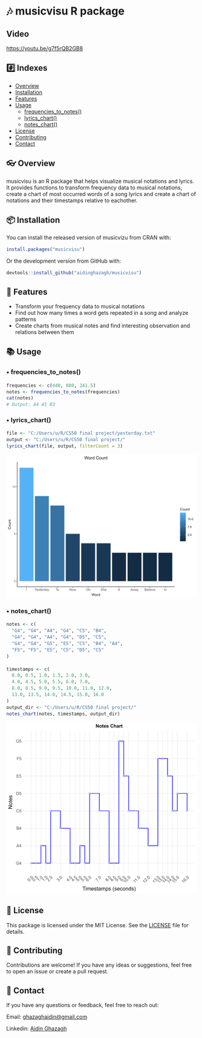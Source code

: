 # 🎶 musicvisu R package

## Video
<https://youtu.be/g7f5rQB2GB8>

## #️⃣ Indexes
- [Overview](#-overview)
- [Installation](#-installation)
- [Features](#-features)
- [Usage](#-usage)
  - [frequencies_to_notes()](#-frequencies_to_notes)
  - [lyrics_chart()](#-lyrics_chart)
  - [notes_chart()](#-notes_chart)
- [License](#-license)
- [Contributing](#-contributing)
- [Contact](#-contact)

## 👓 Overview

musicvisu is an R package that helps visualize musical notations and lyrics. It provides functions to transform frequency data to musical notations, create a chart of most occurred words of a song lyrics and create a chart of notations and their timestamps relative to eachother.

## 📦 Installation

You can install the released version of musicvizu from CRAN with:
```r
install.packages("musicvisu")
```

Or the development version from GitHub with:
```r
devtools::install_github("aidinghazagh/musicvisu")
```

## 🚀 Features

- Transform your frequency data to musical notations
- Find out how many times a word gets repeated in a song and analyze patterns
- Create charts from musical notes and find interesting observation and relations between them

## 📚 Usage

### • frequencies_to_notes()
```r
frequencies <- c(440, 880, 241.5)
notes <- frequencies_to_notes(frequencies)
cat(notes)
# Output: A4 A5 B3
```

### • lyrics_chart()
```r
file <- "C:/Users/u/R/CS50 final project/yesterday.txt"
output <- "C:/Users/u/R/CS50 final project/"
lyrics_chart(file, output, filterCount = 3)
```
![lyrics_chart](word-chart.png)


### • notes_chart()
```r
notes <- c(
  "G4", "G4", "A4", "G4", "C5", "B4", 
  "G4", "G4", "A4", "G4", "D5", "C5", 
  "G4", "G4", "G5", "E5", "C5", "B4", "A4", 
  "F5", "F5", "E5", "C5", "D5", "C5"
)

timestamps <- c(
  0.0, 0.5, 1.0, 1.5, 2.0, 3.0,
  4.0, 4.5, 5.0, 5.5, 6.0, 7.0,
  8.0, 8.5, 9.0, 9.5, 10.0, 11.0, 12.0,
  13.0, 13.5, 14.0, 14.5, 15.0, 16.0
)
output_dir <- "C:/Users/u/R/CS50 final project/"
notes_chart(notes, timestamps, output_dir)
```
![notes_chart](note-chart.png)


## 📄 License
This package is licensed under the MIT License. See the [LICENSE](LICENSE) file for details.

## 🤝 Contributing
Contributions are welcome! If you have any ideas or suggestions, feel free to open an issue or create a pull request.

## 📧 Contact
If you have any questions or feedback, feel free to reach out:

Email: [ghazaghaidin@gmail.com](mailto:ghazaghaidin@gmail.com)

Linkedin: [Aidin Ghazagh](https://linkedin.com/in/aidin-ghazagh)
